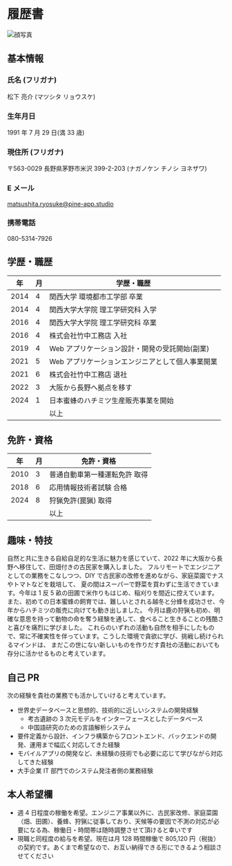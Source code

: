 # 履歴書

<img src="./id.jpg" class="id" alt="顔写真">

## 基本情報

### 氏名 (フリガナ)

松下 亮介 (マツシタ リョウスケ)

### 生年月日

1991 年 7 月 29 日(満 33 歳)

### 現住所 (フリガナ)

〒563-0029
長野県茅野市米沢 399-2-203
(ナガノケン チノシ ヨネザワ)

### E メール

<matsushita.ryosuke@pine-app.studio>

### 携帯電話

080-5314-7926

## 学歴・職歴

|年|月|学歴・職歴|
|--|--|--|
|2014|4|関西大学 環境都市工学部 卒業|
|2014|4|関西大学大学院 理工学研究科 入学|
|2016|4|関西大学大学院 理工学研究科 卒業|
|2016|4|株式会社竹中工務店 入社|
|2019|4|Web アプリケーション設計・開発の受託開始(副業)|
|2021|5|Web アプリケーションエンジニアとして個人事業開業|
|2021|6|株式会社竹中工務店 退社|
|2022|3|大阪から長野へ拠点を移す|
|2024|1|日本蜜蜂のハチミツ生産販売事業を開始|
|||以上|

## 免許・資格

|年|月|免許・資格|
|--|--|--|
|2010|3|普通自動車第一種運転免許 取得|
|2018|6|応用情報技術者試験 合格|
|2024|8|狩猟免許(罠猟) 取得|
|||以上|

## 趣味・特技

自然と共に生きる自給自足的な生活に魅力を感じていて、2022 年に大阪から長野へ移住して、田畑付きの古民家を購入しました。
フルリモートでエンジニアとしての業務をこなしつつ、DIY で古民家の改修を進めながら、家庭菜園でナスやトマトなどを栽培して、
夏の間はスーパーで野菜を買わずに生活できています。今年は 1 反 5 畝の田圃で米作りもはじめ、稲刈りを間近に控えています。
また、初めての日本蜜蜂の飼育では、難しいとされる越冬と分蜂を成功させ、今年からハチミツの販売に向けても動き出しました。
今月は鹿の狩猟も初め、明確な意思を持って動物の命を奪う経験を通して、食べること生きることの残酷さと喜びを痛烈に学びました。
これらのいずれの活動も自然を相手にしたもので、常に不確実性を伴っています。こうした環境で貪欲に学び、挑戦し続けられるマインドは、
まだこの世にない新しいものを作りだす貴社の活動においても存分に活かせるものと考えています。

## 自己 PR

次の経験を貴社の業務でも活かしていけると考えています。

- 世界史データベースと思想的、技術的に近しいシステムの開発経験
  - 考古遺跡の 3 次元モデルをインターフェースとしたデータベース
  - 中国語研究のための言語解析システム
- 要件定義から設計、インフラ構築からフロントエンド、バックエンドの開発、運用まで幅広く対応してきた経験
- モバイルアプリの開発など、未経験の技術でも必要に応じて学びながら対応してきた経験
- 大手企業 IT 部門でのシステム発注者側の業務経験

## 本人希望欄

- 週 4 日程度の稼働を希望。エンジニア事業以外に、古民家改修、家庭菜園（畑、田圃）、養蜂、狩猟に従事しており、天候等の要因で不測の対応が必要になる為、稼働日・時間帯は随時調整させて頂けると幸いです
- 現職と同程度の給与を希望。現在は月 128 時間稼働で 805,120 円（税抜）の契約です。あくまで希望なので、お互い納得できる形にできるよう相談させてください
